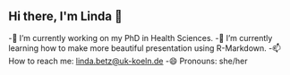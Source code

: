 ## Hi there, I'm Linda 👋

-🔭 I’m currently working on my PhD in Health Sciences.
-🌱 I’m currently learning how to make more beautiful presentation using R-Markdown.
-📫 How to reach me: linda.betz@uk-koeln.de 
-😄 Pronouns: she/her
<!--
**LindaBetz/LindaBetz** is a ✨ _special_ ✨ repository because its `README.md` (this file) appears on your GitHub profile.

Here are some ideas to get you started:

- 🔭 I’m currently working on ...
- 🌱 I’m currently learning ...
- 👯 I’m looking to collaborate on ...
- 🤔 I’m looking for help with ...
- 💬 Ask me about ...
- 📫 How to reach me: ...
- 😄 Pronouns: ...
- ⚡ Fun fact: ...
-->

